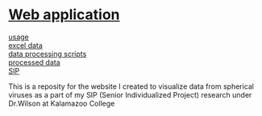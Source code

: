 # [Web application](https://pa-project-66d90.web.app)

[usage](https://github.com/gabeorosan/pa-project/blob/master/public/README.md)\
[excel data](https://drive.google.com/drive/folders/1Rj01xlWx-2bQfp8KkGH-8K5Hcodx6hJN?usp=sharing)\
[data processing scripts](https://github.com/gabeorosan/pa-project/tree/master/scripts)\
[processed data](https://github.com/gabeorosan/pa-project/tree/master/scripts/data)\
[SIP](https://github.com/gabeorosan/pa-project/blob/master/SIP.pdf)

This is a reposity for the website I created to visualize data from spherical viruses as a part of my SIP (Senior
Individualized Project) research under
Dr.Wilson at Kalamazoo College


